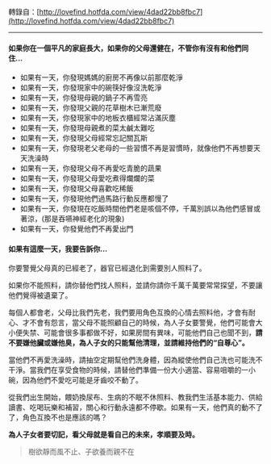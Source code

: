<!--
[date]: 2011-11-23
[title]: 	[轉錄] 你留意過你的父母嗎？ ？看完我哭了，真的！ ！
[name]:	repost-do-you-care-your-parents
[tag]:		父母, 轉錄文章
-->

轉錄自：[http://lovefind.hotfda.com/view/4dad22bb8fbc7](http://lovefind.hotfda.com/view/4dad22bb8fbc7)

---

#### 如果你在一個平凡的家庭長大，如果你的父母還健在，不管你有沒有和他們同住...

- 如果有一天，你發現媽媽的廚房不再像以前那麼乾淨
- 如果有一天，你發現家中的碗筷好像沒洗乾淨
- 如果有一天，你發現母親的鍋子不再雪亮
- 如果有一天，你發現父親的花草樹木已漸荒廢
- 如果有一天，你發現家中的地板衣櫃經常沾滿灰塵
- 如果有一天，你發現母親煮的菜太鹹太難吃
- 如果有一天，你發現父母經常忘記關瓦斯
- 如果有一天，你發現老父老母的一些習慣不再是習慣時，就像他們不再想要天天洗澡時
- 如果有一天，你發現父母不再愛吃青脆的蔬果
- 如果有一天，你發現父母愛吃煮得爛爛的菜
- 如果有一天，你發現父母喜歡吃稀飯
- 如果有一天，你發現他們過馬路行動反應都慢了
- 如果有一天，你發現在吃飯時間他們老是咳個不停，千萬別誤以為他們感冒或著涼，(那是吞嚥神經老化的現象) 
- 如果有一天，你發覺他們不再愛出門

#### 如果有這麼一天，我要告訴你…

你要警覺父母真的已經老了，器官已經退化到需要別人照料了。

如果你不能照料，請你替他們找人照料，並請你請你千萬千萬要常常探望，不要讓他們覺得被遺棄了。

每個人都會老，父母比我們先老，我們要用角色互換的心情去照料他，才會有耐心、才不會有怨言，當父母不能照顧自己的時候，為人子女要警覺，他們可能會大小便失禁、可能會很多事都做不好，如果房間有異味，可能他們自己也聞不到，**請不要嫌他臟或嫌他臭，為人子女的只能幫他清理，並請維持他們的“自尊心”。**

當他們不再愛洗澡時，請抽空定期幫他們洗身體，因為縱使他們自己洗也可能洗不干淨。當我們在享受食物的時候，請替他們準備一份大小適當、容易咀嚼的一小碗，因為他們不愛吃可能是牙齒咬不動了。

從我們出生開始，餵奶換尿布、生病的不眠不休照料、教我們生活基本能力、供給讀書、吃喝玩樂和補習，關心和行動永遠都不停歇。如果有一天，他們真的動不了了，角色互換不也是應該的嗎？

**為人子女者要切記，看父母就是看自己的未來，孝順要及時。**

> 樹欲靜而風不止、子欲養而親不在